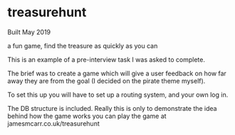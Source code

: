# treasurehunt 
Built May 2019

a fun game, find the treasure as quickly as you can

This is an example of a pre-interview task I was asked to complete.

The brief was to create a game which will give a user feedback on how far away they are
from the goal (I decided on the pirate theme myself).

To set this up you will have to set up a routing system, and your own log in.

The DB structure is included.  Really this is only to demonstrate the idea behind how the game works
you can play the game at jamesmcarr.co.uk/treasurehunt
